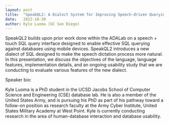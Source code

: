 ```yaml
---
layout: post
title:  "SpeakQL2: A Dialect System for Improving Speech-driven Querying of Structured Data"
date:   2022-10-30
author: Kyle Luoma (UC San Diego)
---
```


SpeakQL2 builds upon prior work done within the ADALab on a speech + touch SQL query interface designed to enable effective SQL querying against databases using mobile devices. SpeakQL2 introduces a new dialect of SQL designed to make the speech dictation process more natural. In this presentation, we discuss the objectives of the language, language features, implementation details, and an ongoing usability study that we are conducting to evaluate various features of the new dialect.

Speaker bio:

Kyle Luoma is a PhD student in the UCSD Jacobs School of Computer Science and Engineering (CSE) database lab. He is also a member of the United States Army, and is pursuing his PhD as part of his pathway toward a follow-on position as research faculty at the Army Cyber Institute, United States Military Academy at West Point. Kyle is currently conducting research in the area of human-database interaction and database usability.

